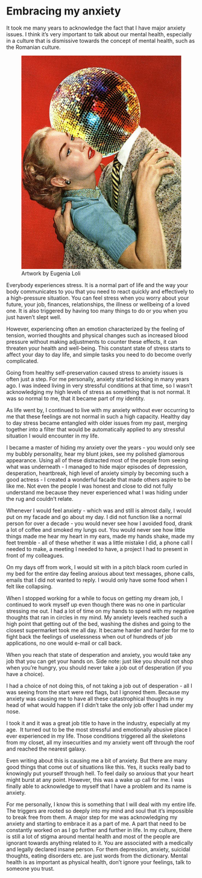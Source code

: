 # Embracing my anxiety

It took me many years to acknowledge the fact that I have major anxiety issues. I think it’s very important to talk about our mental health, especially in a culture that is dismissive towards the concept of mental health, such as the Romanian culture.

<figure>
    <img src="2020-03-11-embracing-anxiety-1.jpg" alt="missing">
    <figcaption>Artwork by Eugenia Loli</figcaption>
</figure>

Everybody experiences stress. It is a normal part of life and the way your body communicates to you that you need to react quickly and effectively to a high-pressure situation. You can feel stress when you worry about your future, your job, finances, relationships, the illness or wellbeing of a loved one. It is also triggered by having too many things to do or you when you just haven’t slept well.

However, experiencing often an emotion characterized by the feeling of tension, worried thoughts and physical changes such as increased blood pressure without making adjustments to counter these effects, it can threaten your health and well-being. This constant state of stress starts to affect your day to day life, and simple tasks you need to do become overly complicated.

Going from healthy self-preservation caused stress to anxiety issues is often just a step. For me personally, anxiety started kicking in many years ago. I was indeed living in very stressful conditions at that time, so I wasn’t acknowledging my high levels of stress as something that is not normal. It was so normal to me, that it became part of my identity.

As life went by, I continued to live with my anxiety without ever occurring to me that these feelings are not normal in such a high capacity. Healthy day to day stress became entangled with older issues from my past, merging together into a filter that would be automatically applied to any stressful situation I would encounter in my life.

I became a master of hiding my anxiety over the years - you would only see my bubbly personality, hear my blunt jokes, see my polished glamorous appearance. Using all of these distracted most of the people from seeing what was underneath - I managed to hide major episodes of depression, desperation, heartbreak, high level of anxiety simply by becoming such a good actress - I created a wonderful facade that made others aspire to be like me. Not even the people I was honest and close to did not fully understand me because they never experienced what I was hiding under the rug and couldn’t relate.

Whenever I would feel anxiety - which was and still is almost daily, I would put on my facade and go about my day. I did not function like a normal person for over a decade - you would never see how I avoided food, drank a lot of coffee and smoked my lungs out. You would never see how little things made me hear my heart in my ears, made my hands shake, made my feet tremble - all of these whether it was a little mistake I did, a phone call I needed to make, a meeting I needed to have, a project I had to present in front of my colleagues.

On my days off from work, I would sit with in a pitch black room curled in my bed for the entire day feeling anxious about text messages, phone calls, emails that I did not wanted to reply. I would only have some food when I felt like collapsing.

When I stopped working for a while to focus on getting my dream job, I continued to work myself up even though there was no one in particular stressing me out. I had a lot of time on my hands to spend with my negative thoughts that ran in circles in my mind. My anxiety levels reached such a high point that getting out of the bed, washing the dishes and going to the closest supermarket took me all day. It became harder and harder for me to fight back the feelings of uselessness when out of hundreds of job applications, no one would e-mail or call back.

When you reach that state of desperation and anxiety, you would take any job that you can get your hands on. Side note: just like you should not shop when you’re hungry, you should never take a job out of desperation (if you have a choice).

I had a choice of not doing this, of not taking a job out of desperation - all I was seeing from the start were red flags, but I ignored them. Because my anxiety was causing me to have all these catastrophical thoughts in my head of what would happen if I didn’t take the only job offer I had under my nose.

I took it and it was a great job title to have in the industry, especially at my age.  It turned out to be the most stressful and emotionally abusive place I ever experienced in my life. Those conditions triggered all the skeletons from my closet, all my insecurities and my anxiety went off through the roof and reached the nearest galaxy.

Even writing about this is causing me a bit of anxiety. But there are many good things that come out of situations like this. Yes, it sucks really bad to knowingly put yourself through hell. To feel daily so anxious that your heart might burst at any point. However, this was a wake up call for me. I was finally able to acknowledge to myself that I have a problem and its name is anxiety.

For me personally, I know this is something that I will deal with my entire life. The triggers are rooted so deeply into my mind and soul that it’s impossible to break free from them. A major step for me was acknowledging my anxiety and starting to embrace it as a part of me. A part that need to be constantly worked on as I go further and further in life. In my culture, there is still a lot of stigma around mental health and most of the people are ignorant towards anything related to it. You are associated with a medically and legally declared insane person. For them depression, anxiety, suicidal thoughts, eating disorders etc. are just words from the dictionary. Mental health is as important as physical health, don’t ignore your feelings, talk to someone you trust.